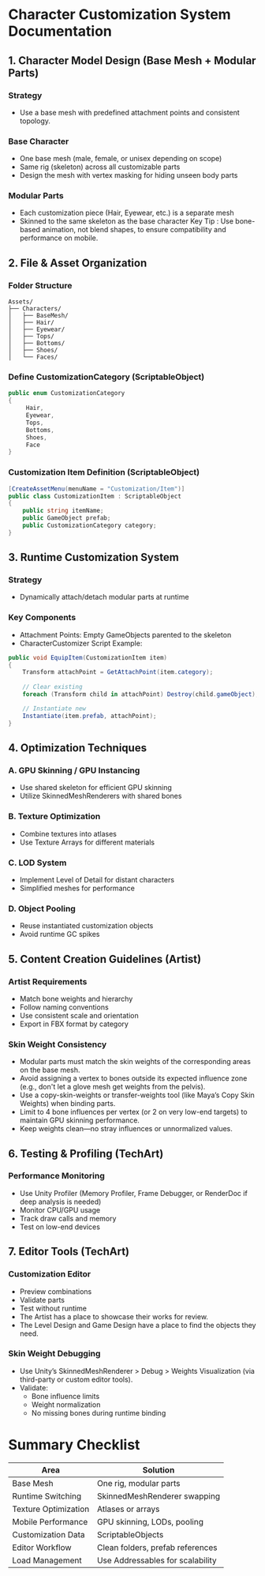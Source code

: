 # Character Customization System Documentation
## 1. Character Model Design (Base Mesh + Modular Parts)
### Strategy
- Use a base mesh with predefined attachment points and consistent topology.
### Base Character
- One base mesh (male, female, or unisex depending on scope)
- Same rig (skeleton) across all customizable parts
- Design the mesh with vertex masking for hiding unseen body parts
### Modular Parts
- Each customization piece (Hair, Eyewear, etc.) is a separate mesh
- Skinned to the same skeleton as the base character
Key Tip : Use bone-based animation, not blend shapes, to ensure compatibility and performance on mobile.

## 2. File & Asset Organization
### Folder Structure
```plaintext
Assets/
├── Characters/
│   ├── BaseMesh/
│   ├── Hair/
│   ├── Eyewear/
│   ├── Tops/
│   ├── Bottoms/
│   ├── Shoes/
│   └── Faces/
 ```
### Define CustomizationCategory  (ScriptableObject)
```csharp
public enum CustomizationCategory
{
     Hair,
     Eyewear,
     Tops,
     Bottoms,
     Shoes,
     Face
}
```
### Customization Item Definition (ScriptableObject)
```csharp
[CreateAssetMenu(menuName = "Customization/Item")]
public class CustomizationItem : ScriptableObject
{
    public string itemName;
    public GameObject prefab;
    public CustomizationCategory category;
}
```

## 3. Runtime Customization System
### Strategy
- Dynamically attach/detach modular parts at runtime
### Key Components
- Attachment Points: Empty GameObjects parented to the skeleton
- CharacterCustomizer Script Example:
```csharp
public void EquipItem(CustomizationItem item)
{
    Transform attachPoint = GetAttachPoint(item.category);
    
    // Clear existing
    foreach (Transform child in attachPoint) Destroy(child.gameObject);

    // Instantiate new
    Instantiate(item.prefab, attachPoint);
}
```

## 4. Optimization Techniques
### A. GPU Skinning / GPU Instancing
- Use shared skeleton for efficient GPU skinning
- Utilize SkinnedMeshRenderers with shared bones
### B. Texture Optimization
- Combine textures into atlases
- Use Texture Arrays for different materials
### C. LOD System
- Implement Level of Detail for distant characters
- Simplified meshes for performance
### D. Object Pooling
- Reuse instantiated customization objects
- Avoid runtime GC spikes

## 5. Content Creation Guidelines (Artist)
### Artist Requirements
- Match bone weights and hierarchy
- Follow naming conventions
- Use consistent scale and orientation
- Export in FBX format by category
### Skin Weight Consistency
- Modular parts must match the skin weights of the corresponding areas on the base mesh.
- Avoid assigning a vertex to bones outside its expected influence zone (e.g., don't let a glove mesh get weights from the pelvis).
- Use a copy-skin-weights or transfer-weights tool (like Maya’s Copy Skin Weights) when binding parts.
- Limit to 4 bone influences per vertex (or 2 on very low-end targets) to maintain GPU skinning performance.
- Keep weights clean—no stray influences or unnormalized values.

## 6. Testing & Profiling (TechArt)
### Performance Monitoring
- Use Unity Profiler (Memory Profiler, Frame Debugger, or RenderDoc if deep analysis is needed)
- Monitor CPU/GPU usage
- Track draw calls and memory
- Test on low-end devices

## 7. Editor Tools (TechArt)
### Customization Editor
- Preview combinations
- Validate parts
- Test without runtime
- The Artist has a place to showcase their works for review.
- The Level Design and Game Design have a place to find the objects they need.
### Skin Weight Debugging
- Use Unity’s SkinnedMeshRenderer > Debug > Weights Visualization (via third-party or custom editor tools).
- Validate:
  + Bone influence limits
  + Weight normalization
  + No missing bones during runtime binding

  
# Summary Checklist 
| Area | Solution |
|------|----------|
| Base Mesh | One rig, modular parts |
| Runtime Switching | SkinnedMeshRenderer swapping |
| Texture Optimization | Atlases or arrays |
| Mobile Performance | GPU skinning, LODs, pooling |
| Customization Data | ScriptableObjects |
| Editor Workflow | Clean folders, prefab references |
| Load Management | Use Addressables for scalability |
